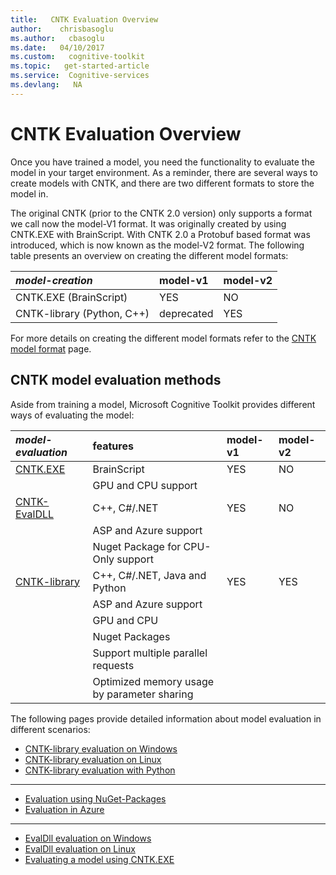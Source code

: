 ```yaml
---
title:   CNTK Evaluation Overview
author:    chrisbasoglu
ms.author:   cbasoglu
ms.date:   04/10/2017
ms.custom:   cognitive-toolkit
ms.topic:   get-started-article
ms.service:  Cognitive-services
ms.devlang:   NA
---
```


# CNTK Evaluation Overview

Once you have trained a model, you need the functionality to evaluate the model in your target environment. As a reminder, 
there are several ways to create models with CNTK, and there are two different formats to store the model in.

The original CNTK (prior to the CNTK 2.0 version) only supports a format we call now the model-V1 format. It was originally created by using CNTK.EXE with BrainScript. With CNTK 2.0 a Protobuf based format was introduced, which is now 
known as the model-V2 format. The following table presents an overview on creating the different model formats:

|  _model-creation_     | model-v1 | model-v2 |
|:----------------------|:---------|:---------|
| CNTK.EXE (BrainScript) |     YES     | NO |
| CNTK-library (Python, C++) | deprecated | YES |

For more details on creating the different model formats refer to the [CNTK model format](./CNTK-model-format.md) page.

## CNTK model evaluation methods

Aside from training a model, Microsoft Cognitive Toolkit provides different ways of evaluating the model:

|  _model-evaluation_     | features | model-v1 | model-v2 |
|:----------------------|:----|:----|:-----|
| [CNTK.EXE](./CNTK-Evaluation-using-cntk.exe.md) | BrainScript |    YES     | NO |
| | GPU and CPU support |||
| [CNTK-EvalDLL](./EvalDll-Evaluation-Overview.md) |  C++, C#/.NET | YES | NO |
| | ASP and Azure support |||
| | Nuget Package for CPU-Only support |||
|[CNTK-library](./CNTK-Library-Evaluation-Overview.md) | C++, C#/.NET, Java and Python | YES | YES | 
| | ASP and Azure support |||
| | GPU and CPU |||
| | Nuget Packages |||
| | Support multiple parallel requests |||
| | Optimized memory usage by parameter sharing ||| 

The following pages provide detailed information about model evaluation in different scenarios:

- [CNTK-library evaluation on Windows](./CNTK-Library-Evaluation-on-Windows.md)
- [CNTK-library evaluation on Linux](./CNTK-Library-Evaluation-on-Linux.md)
- [CNTK-library evaluation with Python](./How-do-I-Evaluate-models-in-Python.md)

***

- [Evaluation using NuGet-Packages](./NuGet-Package.md)
- [Evaluation in Azure](./Evaluate-a-model-in-an-Azure-WebApi.md)

***

- [EvalDll evaluation on Windows](./EvalDll-Evaluation-on-Windows.md)
- [EvalDll evaluation on Linux](./EvalDll-Evaluation-on-Linux.md)    
- [Evaluating a model using CNTK.EXE](./CNTK-Evaluation-using-cntk.exe.md)    
